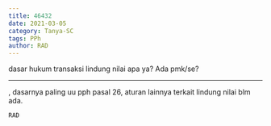 ```yaml
---
title: 46432
date: 2021-03-05
category: Tanya-SC
tags: PPh
author: RAD
---
```


dasar hukum transaksi lindung nilai apa ya? Ada pmk/se?

---

, dasarnya paling uu pph pasal 26, aturan lainnya terkait lindung nilai blm ada.

`RAD`
